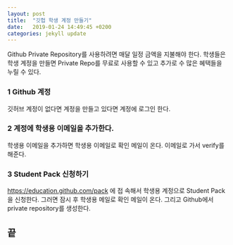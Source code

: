```yaml
---
layout: post
title:  "깃헙 학생 계정 만들기"
date:   2019-01-24 14:49:45 +0200
categories: jekyll update
---
```

Github Private Repository를 사용하려면 매달 일정 금액을 지불해야 한다. 학생들은 학생 계정을 만들면 Private Repo를 무료로 사용할 수 있고 추가로 수 많은 혜택들을 누릴 수 있다. 

<h3>1 Github 계정</h3>
깃허브 계정이 없다면 계정을 만들고 있다면 계정에 로그인 한다.

<h3>2 계정에 학생용 이메일을 추가한다.</h3>

학생용 이메일을 추가하면 학생용 이메일로 확인 메일이 온다. 
이메일로 가서 verify를 해준다.

<h3>3 Student Pack 신청하기</h3>

https://education.github.com/pack 에 접
속해서 학생용 계정으로 Student Pack을 신청한다.
그러면 잠시 후 학생용 메일로 확인 메일이 온다.
그리고 Github에서 private repository를 생성한다.

<h2>끝</h2>

